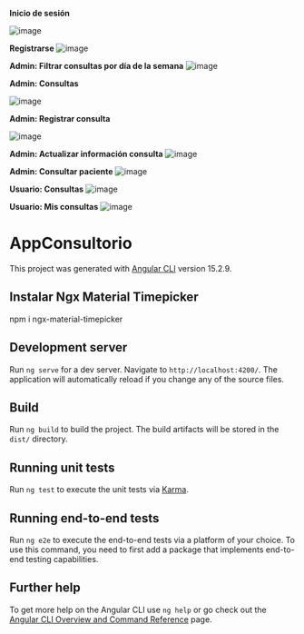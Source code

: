 **Inicio de sesión**

![image](https://github.com/hi-rola/consultorio-front-end-angular/assets/44506663/1023e9c1-390e-42e0-a758-3e3a295a38bd)

**Registrarse**
![image](https://github.com/hi-rola/consultorio-front-end-angular/assets/44506663/61e6f845-38b8-40f8-b875-14a8201bbf83)


**Admin: Filtrar consultas por día de la semana**
![image](https://github.com/hi-rola/consultorio-front-end-angular/assets/44506663/2fe218d5-b67b-49f9-ba50-543f29d59ce0)


**Admin: Consultas**

![image](https://github.com/hi-rola/consultorio-front-end-angular/assets/44506663/aa75fb3f-b49d-42e1-ac3b-ec28e600fb0c)

**Admin: Registrar consulta**

![image](https://github.com/hi-rola/consultorio-front-end-angular/assets/44506663/638ef090-91f7-4037-ae4c-e81925bfe234)

**Admin: Actualizar información consulta**
![image](https://github.com/hi-rola/consultorio-front-end-angular/assets/44506663/5cc3230d-81ab-4f37-a34e-32e3279d776b)

**Admin: Consultar paciente**
![image](https://github.com/hi-rola/consultorio-front-end-angular/assets/44506663/f1dee7f6-4ed8-4922-9d5b-605ae59807b6)

**Usuario: Consultas**
![image](https://github.com/hi-rola/consultorio-front-end-angular/assets/44506663/3beed712-2d14-4540-9586-a4c0fc6f6802)

**Usuario: Mis consultas**
![image](https://github.com/hi-rola/consultorio-front-end-angular/assets/44506663/fd410ed7-f6aa-47e3-9a42-2ceff94bc810)


# AppConsultorio

This project was generated with [Angular CLI](https://github.com/angular/angular-cli) version 15.2.9.

## Instalar Ngx Material Timepicker
npm i ngx-material-timepicker

## Development server

Run `ng serve` for a dev server. Navigate to `http://localhost:4200/`. The application will automatically reload if you change any of the source files.


## Build

Run `ng build` to build the project. The build artifacts will be stored in the `dist/` directory.

## Running unit tests

Run `ng test` to execute the unit tests via [Karma](https://karma-runner.github.io).

## Running end-to-end tests

Run `ng e2e` to execute the end-to-end tests via a platform of your choice. To use this command, you need to first add a package that implements end-to-end testing capabilities.

## Further help

To get more help on the Angular CLI use `ng help` or go check out the [Angular CLI Overview and Command Reference](https://angular.io/cli) page.
